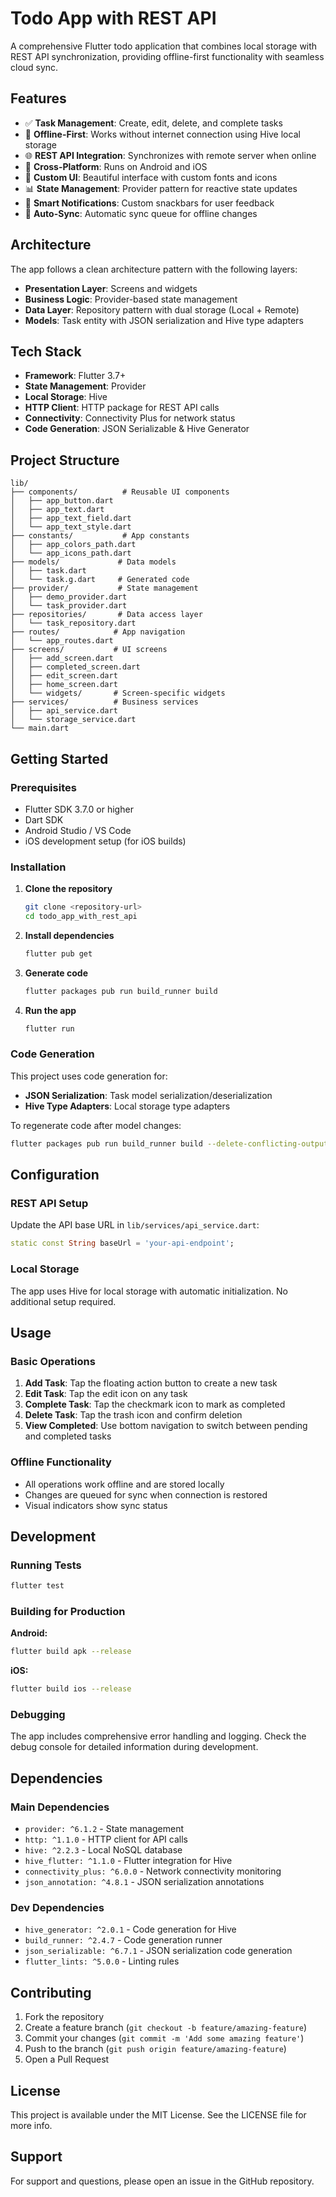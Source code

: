 # Todo App with REST API

A comprehensive Flutter todo application that combines local storage with REST API synchronization, providing offline-first functionality with seamless cloud sync.

## Features

- ✅ **Task Management**: Create, edit, delete, and complete tasks
- 🔄 **Offline-First**: Works without internet connection using Hive local storage
- 🌐 **REST API Integration**: Synchronizes with remote server when online
- 📱 **Cross-Platform**: Runs on Android and iOS
- 🎨 **Custom UI**: Beautiful interface with custom fonts and icons
- 📊 **State Management**: Provider pattern for reactive state updates
- 🔔 **Smart Notifications**: Custom snackbars for user feedback
- 🔄 **Auto-Sync**: Automatic sync queue for offline changes

## Architecture

The app follows a clean architecture pattern with the following layers:

- **Presentation Layer**: Screens and widgets
- **Business Logic**: Provider-based state management
- **Data Layer**: Repository pattern with dual storage (Local + Remote)
- **Models**: Task entity with JSON serialization and Hive type adapters

## Tech Stack

- **Framework**: Flutter 3.7+
- **State Management**: Provider
- **Local Storage**: Hive
- **HTTP Client**: HTTP package for REST API calls
- **Connectivity**: Connectivity Plus for network status
- **Code Generation**: JSON Serializable & Hive Generator

## Project Structure

```
lib/
├── components/          # Reusable UI components
│   ├── app_button.dart
│   ├── app_text.dart
│   ├── app_text_field.dart
│   └── app_text_style.dart
├── constants/           # App constants
│   ├── app_colors_path.dart
│   └── app_icons_path.dart
├── models/             # Data models
│   ├── task.dart
│   └── task.g.dart     # Generated code
├── provider/           # State management
│   ├── demo_provider.dart
│   └── task_provider.dart
├── repositories/       # Data access layer
│   └── task_repository.dart
├── routes/            # App navigation
│   └── app_routes.dart
├── screens/           # UI screens
│   ├── add_screen.dart
│   ├── completed_screen.dart
│   ├── edit_screen.dart
│   ├── home_screen.dart
│   └── widgets/       # Screen-specific widgets
├── services/          # Business services
│   ├── api_service.dart
│   └── storage_service.dart
└── main.dart
```

## Getting Started

### Prerequisites

- Flutter SDK 3.7.0 or higher
- Dart SDK
- Android Studio / VS Code
- iOS development setup (for iOS builds)

### Installation

1. **Clone the repository**
   ```bash
   git clone <repository-url>
   cd todo_app_with_rest_api
   ```

2. **Install dependencies**
   ```bash
   flutter pub get
   ```

3. **Generate code**
   ```bash
   flutter packages pub run build_runner build
   ```

4. **Run the app**
   ```bash
   flutter run
   ```

### Code Generation

This project uses code generation for:
- **JSON Serialization**: Task model serialization/deserialization
- **Hive Type Adapters**: Local storage type adapters

To regenerate code after model changes:
```bash
flutter packages pub run build_runner build --delete-conflicting-outputs
```

## Configuration

### REST API Setup

Update the API base URL in `lib/services/api_service.dart`:

```dart
static const String baseUrl = 'your-api-endpoint';
```

### Local Storage

The app uses Hive for local storage with automatic initialization. No additional setup required.

## Usage

### Basic Operations

1. **Add Task**: Tap the floating action button to create a new task
2. **Edit Task**: Tap the edit icon on any task
3. **Complete Task**: Tap the checkmark icon to mark as completed
4. **Delete Task**: Tap the trash icon and confirm deletion
5. **View Completed**: Use bottom navigation to switch between pending and completed tasks

### Offline Functionality

- All operations work offline and are stored locally
- Changes are queued for sync when connection is restored
- Visual indicators show sync status

## Development

### Running Tests

```bash
flutter test
```

### Building for Production

**Android:**
```bash
flutter build apk --release
```

**iOS:**
```bash
flutter build ios --release
```

### Debugging

The app includes comprehensive error handling and logging. Check the debug console for detailed information during development.

## Dependencies

### Main Dependencies
- `provider: ^6.1.2` - State management
- `http: ^1.1.0` - HTTP client for API calls
- `hive: ^2.2.3` - Local NoSQL database
- `hive_flutter: ^1.1.0` - Flutter integration for Hive
- `connectivity_plus: ^6.0.0` - Network connectivity monitoring
- `json_annotation: ^4.8.1` - JSON serialization annotations

### Dev Dependencies
- `hive_generator: ^2.0.1` - Code generation for Hive
- `build_runner: ^2.4.7` - Code generation runner
- `json_serializable: ^6.7.1` - JSON serialization code generation
- `flutter_lints: ^5.0.0` - Linting rules

## Contributing

1. Fork the repository
2. Create a feature branch (`git checkout -b feature/amazing-feature`)
3. Commit your changes (`git commit -m 'Add some amazing feature'`)
4. Push to the branch (`git push origin feature/amazing-feature`)
5. Open a Pull Request

## License

This project is available under the MIT License. See the LICENSE file for more info.

## Support

For support and questions, please open an issue in the GitHub repository.